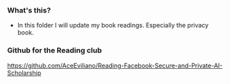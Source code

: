 ### What's this?
- In this folder I will update my book readings. Especially the privacy book.

### Github for the Reading club
https://github.com/AceEviliano/Reading-Facebook-Secure-and-Private-AI-Scholarship
